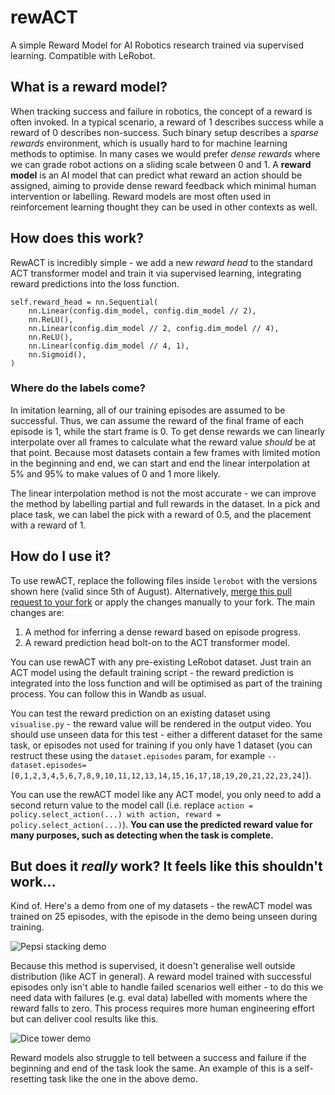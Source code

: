# rewACT

A simple Reward Model for AI Robotics research trained via supervised learning. Compatible with LeRobot.

## What is a reward model?

When tracking success and failure in robotics, the concept of a reward is often invoked. In a typical scenario, a reward of 1 describes success while a reward of 0 describes non-success. Such binary setup describes a _sparse rewards_ environment, which is usually hard to for machine learning methods to optimise. In many cases we would prefer _dense rewards_ where we can grade robot actions on a sliding scale between 0 and 1. A **reward model** is an AI model that can predict what reward an action should be assigned, aiming to provide dense reward feedback which minimal human intervention or labelling. Reward models are most often used in reinforcement learning thought they can be used in other contexts as well.

## How does this work?

RewACT is incredibly simple - we add a new _reward head_ to the standard ACT transformer model and train it via supervised learning, integrating reward predictions into the loss function.

```
self.reward_head = nn.Sequential(
    nn.Linear(config.dim_model, config.dim_model // 2),
    nn.ReLU(),
    nn.Linear(config.dim_model // 2, config.dim_model // 4),
    nn.ReLU(),
    nn.Linear(config.dim_model // 4, 1),
    nn.Sigmoid(),
)
```

### Where do the labels come?

In imitation learning, all of our training episodes are assumed to be successful. Thus, we can assume the reward of the final frame of each episode is 1, while the start frame is 0. To get dense rewards we can linearly interpolate over all frames to calculate what the reward value _should_ be at that point. Because most datasets contain a few frames with limited motion in the beginning and end, we can start and end the linear interpolation at 5% and 95% to make values of 0 and 1 more likely.

The linear interpolation method is not the most accurate - we can improve the method by labelling partial and full rewards in the dataset. In a pick and place task, we can label the pick with a reward of 0.5, and the placement with a reward of 1.

## How do I use it?

To use rewACT, replace the following files inside `lerobot` with the versions shown here (valid since 5th of August). Alternatively, [merge this pull request to your fork](https://github.com/huggingface/lerobot/pull/1696) or apply the changes manually to your fork. The main changes are:

1. A method for inferring a dense reward based on episode progress.
2. A reward prediction head bolt-on to the ACT transformer model.

You can use rewACT with any pre-existing LeRobot dataset. Just train an ACT model using the default training script - the reward prediction is integrated into the loss function and will be optimised as part of the training process. You can follow this in Wandb as usual.

You can test the reward prediction on an existing dataset using `visualise.py` - the reward value will be rendered in the output video. You should use unseen data for this test - either a different dataset for the same task, or episodes not used for training if you only have 1 dataset (you can restruct these using the `dataset.episodes` param, for example `--dataset.episodes=[0,1,2,3,4,5,6,7,8,9,10,11,12,13,14,15,16,17,18,19,20,21,22,23,24]`).

You can use the rewACT model like any ACT model, you only need to add a second return value to the model call (i.e. replace `action = policy.select_action(...) with action, reward = policy.select_action(...)`). **You can use the predicted reward value for many purposes, such as detecting when the task is complete.**

## But does it _really_ work? It feels like this shouldn't work...

Kind of. Here's a demo from one of my datasets - the rewACT model was trained on 25 episodes, with the episode in the demo being unseen during training.

![Pepsi stacking demo](https://github.com/villekuosmanen/rewACT/blob/main/videos/pepsi_cans_rewards.gif?raw=true)

Because this method is supervised, it doesn't generalise well outside distribution (like ACT in general). A reward model trained with successful episodes only isn't able to handle failed scenarios well either - to do this we need data with failures (e.g. eval data) labelled with moments where the reward falls to zero. This process requires more human engineering effort but can deliver cool results like this.

![Dice tower demo](https://github.com/villekuosmanen/rewACT/blob/main/videos/dice_tower_rewards.gif?raw=true)

Reward models also struggle to tell between a success and failure if the beginning and end of the task look the same. An example of this is a self-resetting task like the one in the above demo.

